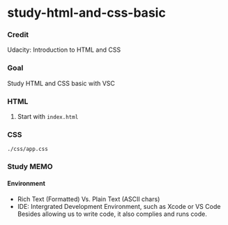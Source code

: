 # study-html-and-css-basic
### Credit
Udacity: Introduction to HTML and CSS
### Goal
Study HTML and CSS basic with VSC
### HTML
1. Start with `index.html`
### CSS
`./css/app.css`
### Study MEMO
#### Environment
- Rich Text (Formatted) Vs. Plain Text (ASCII chars)
- IDE: Intergrated Development Environment, such as Xcode or VS Code
    Besides allowing us to write code, it also complies and runs code.